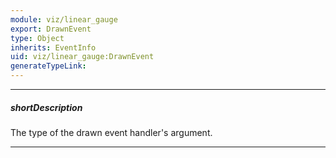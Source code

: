 ```yaml
---
module: viz/linear_gauge
export: DrawnEvent
type: Object
inherits: EventInfo
uid: viz/linear_gauge:DrawnEvent
generateTypeLink: 
---
```

---
##### shortDescription
The type of the drawn event handler's argument.

---
<!-- Description goes here -->